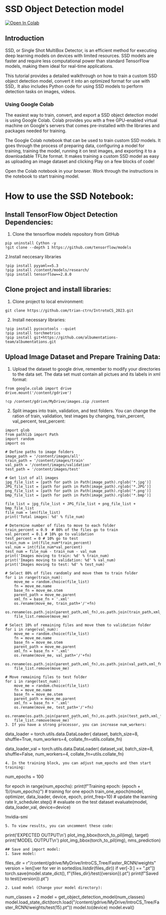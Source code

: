 # SSD Object Detection model 

<a href="https://github.com/trian-ctrn/IntrotoCS_2023/blob/master/SSD/SSD_train.ipynb" target="_parent"><img src="https://colab.research.google.com/assets/colab-badge.svg" alt="Open In Colab"/></a>

## Introduction
SSD, or Single Shot MultiBox Detector, is an efficient method for executing deep learning models on devices with limited resources. SSD models are faster and require less computational power than standard TensorFlow models, making them ideal for real-time applications.

This tutorial provides a detailed walkthrough on how to train a custom SSD object detection model, convert it into an optimized format for use with SSD,. It also includes Python code for using SSD models to perform detection tasks on images, videos.
### Using Google Colab

The easiest way to train, convert, and export a SSD object detection model is using Google Colab. Colab provides you with a free GPU-enabled virtual machine on Google's servers that comes pre-installed with the libraries and packages needed for training.

The Google Colab notebook that can be used to train custom SSD models. It goes through the process of preparing data, configuring a model for training, training the model, running it on test images, and exporting it to a downloadable TFLite format. It makes training a custom SSD model as easy as uploading an image dataset and clicking Play on a few blocks of code!

Open the Colab notebook in your browser. Work through the instructions in the notebook to start training model.

# How to use the SSD Notebook:
## Install TensorFlow Object Detection Dependencies:
1. Clone the tensorflow models repository from GitHub
```
pip uninstall Cython -y 
!git clone --depth 1 https://github.com/tensorflow/models
```
2.Install neccesary libraries
```
!pip install pyyaml==5.3
!pip install /content/models/research/
!pip install tensorflow==2.8.0
```
## Clone project and install libraries:
1. Clone project to local environment:
```
git clone https://github.com/trian-ctrn/IntrotoCS_2023.git
```
2. Install necessary libraries:
```
!pip install pycocotools --quiet
!pip install torchmetrics
!pip install git+https://github.com/albumentations-team/albumentations.git
```
## Upload Image Dataset and Prepare Training Data:
1. Upload the dataset to google drive, remember to modify your directories to the data set. The data set must contain all pictues and its labels in xml format:
```
from google.colab import drive
drive.mount('/content/gdrive')

!cp /content/gdrive/MyDrive/images.zip /content
```
2. Split images into train, validation, and test folders. You can change the ration of train, validation, test images by changing, train_percent, val_percent, test_percent:
```
import glob
from pathlib import Path
import random
import os

# Define paths to image folders
image_path = '/content/images/all'
train_path = '/content/images/train'
val_path = '/content/images/validation'
test_path = '/content/images/test'

# Get list of all images
jpg_file_list = [path for path in Path(image_path).rglob('*.jpg')]
JPG_file_list = [path for path in Path(image_path).rglob('*.JPG')]
png_file_list = [path for path in Path(image_path).rglob('*.png')]
bmp_file_list = [path for path in Path(image_path).rglob('*.bmp')]

file_list = jpg_file_list + JPG_file_list + png_file_list + bmp_file_list
file_num = len(file_list)
print('Total images: %d' % file_num)

# Determine number of files to move to each folder
train_percent = 0.9  # 80% of the files go to train
val_percent = 0.1 # 10% go to validation
test_percent = 0 # 10% go to test
train_num = int(file_num*train_percent)
val_num = int(file_num*val_percent)
test_num = file_num - train_num - val_num
print('Images moving to train: %d' % train_num)
print('Images moving to validation: %d' % val_num)
print('Images moving to test: %d' % test_num)

# Select 80% of files randomly and move them to train folder
for i in range(train_num):
    move_me = random.choice(file_list)
    fn = move_me.name
    base_fn = move_me.stem
    parent_path = move_me.parent
    xml_fn = base_fn + '.xml'
    os.rename(move_me, train_path+'/'+fn)
    os.rename(os.path.join(parent_path,xml_fn),os.path.join(train_path,xml_fn))
    file_list.remove(move_me)

# Select 10% of remaining files and move them to validation folder
for i in range(val_num):
    move_me = random.choice(file_list)
    fn = move_me.name
    base_fn = move_me.stem
    parent_path = move_me.parent
    xml_fn = base_fn + '.xml'
    os.rename(move_me, val_path+'/'+fn)
    os.rename(os.path.join(parent_path,xml_fn),os.path.join(val_path,xml_fn))
    file_list.remove(move_me)

# Move remaining files to test folder
for i in range(test_num):
    move_me = random.choice(file_list)
    fn = move_me.name
    base_fn = move_me.stem
    parent_path = move_me.parent
    xml_fn = base_fn + '.xml'
    os.rename(move_me, test_path+'/'+fn)
    os.rename(os.path.join(parent_path,xml_fn),os.path.join(test_path,xml_fn))
    file_list.remove(move_me)```
3. If you have a strong processor, you can increase num_workers:
```
data_loader = torch.utils.data.DataLoader(
    dataset, batch_size=8, shuffle=True, num_workers=4,
    collate_fn=utils.collate_fn)

data_loader_val = torch.utils.data.DataLoader(
    dataset_val, batch_size=8, shuffle=False, num_workers=4,
    collate_fn=utils.collate_fn)
```
4. In the training block, you can adjust num_epochs and then start training:
```
num_epochs = 100

for epoch in range(num_epochs):
    print(f"Training epoch: {epoch + 1}/{num_epochs}")
    # training for one epoch
    train_one_epoch(model, optimizer, data_loader, device, epoch, print_freq=10)
    # update the learning rate
    lr_scheduler.step()
    # evaluate on the test dataset
    evaluate(model, data_loader_val, device=device)

!nvidia-smi
```
5. To view results, you can uncomment these code:
```
print('EXPECTED OUTPUT\n')
plot_img_bbox(torch_to_pil(img), target)
print('MODEL OUTPUT\n')
plot_img_bbox(torch_to_pil(img), nms_prediction)
```
## Save and import model:
1. Save model:
```
files_dir = r"/content/gdrive/MyDrive/IntroCS_Tree/Faster_RCNN/weights"
version = len([ver for ver in sorted(os.listdir(files_dir)) if ver[-3:] == ".pt"])
torch.save(model.state_dict(), f"{files_dir}/test({version}).pt")
print(f"Saved to test({version}).pt")
```
2. Load model (Change your model directory):
```
num_classes = 2
model = get_object_detection_model(num_classes)
model.load_state_dict(torch.load("/content/gdrive/MyDrive/IntroCS_Tree/Faster_RCNN/weights/test(15).pt"))
model.to(device)
model.eval()
```

